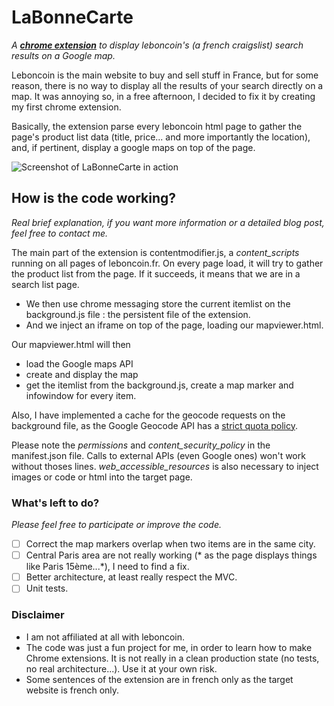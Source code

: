 # LaBonneCarte
_A [**chrome extension**](https://chrome.google.com/webstore/detail/la-bonne-carte/oegacpncaonolgbpmphcimodilfoacnl?hl=fr) to display leboncoin's (a french craigslist) search results on a Google map._

Leboncoin is the main website to buy and sell stuff in France, but for some reason, there is no way to display all the results of your search directly on a map. It was annoying so, in a free afternoon, I decided to fix it by creating my first chrome extension.

Basically, the extension parse every leboncoin html page to gather the page's product list data (title, price... and more importantly the location), and, if pertinent, display a google maps on top of the page.

![Screenshot of LaBonneCarte in action](http://tof.canardpc.com/view/514e0085-4680-4579-a63d-cbeaa2b7417e.jpg)

## How is the code working?
_Real brief explanation, if you want more information or a detailed blog post, feel free to contact me._

The main part of the extension is contentmodifier.js, a _content_scripts_ running on all pages of leboncoin.fr. 
On every page load, it will try to gather the product list from the page. If it succeeds, it means that we are in a search list page.
- We then use chrome messaging store the current itemlist on the background.js file : the persistent file of the extension.
- And we inject an iframe on top of the page, loading our mapviewer.html.

Our mapviewer.html will then
- load the Google maps API
- create and display the map
- get the itemlist from the background.js, create a map marker and infowindow for every item.

Also, I have implemented a cache for the geocode requests on the background file, as the Google Geocode API has a [strict quota policy](https://developers.google.com/maps/documentation/geocoding/usage-limits).

Please note the _permissions_ and _content_security_policy_ in the manifest.json file. Calls to external APIs (even Google ones) won't work without thoses lines. 
_web_accessible_resources_ is also necessary to inject images or code or html into the target page.

### What's left to do?
*Please feel free to participate or improve the code.*
- [ ] Correct the map markers overlap when two items are in the same city.
- [ ] Central Paris area are not really working (* as the page displays things like Paris 15ème...*), I need to find a fix.
- [ ] Better architecture, at least really respect the MVC.
- [ ] Unit tests.

### Disclaimer
- I am not affiliated at all with leboncoin.
- The code was just a fun project for me, in order to learn how to make Chrome extensions. It is not really in a clean production state (no tests, no real architecture...). Use it at your own risk.
- Some sentences of the extension are in french only as the target website is french only.
